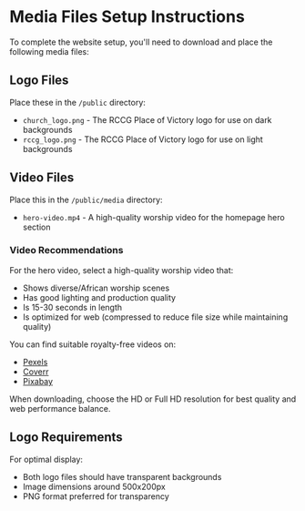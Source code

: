 # Media Files Setup Instructions

To complete the website setup, you'll need to download and place the following media files:

## Logo Files
Place these in the `/public` directory:
- `church_logo.png` - The RCCG Place of Victory logo for use on dark backgrounds
- `rccg_logo.png` - The RCCG Place of Victory logo for use on light backgrounds

## Video Files
Place this in the `/public/media` directory:
- `hero-video.mp4` - A high-quality worship video for the homepage hero section

### Video Recommendations

For the hero video, select a high-quality worship video that:
- Shows diverse/African worship scenes
- Has good lighting and production quality
- Is 15-30 seconds in length
- Is optimized for web (compressed to reduce file size while maintaining quality)

You can find suitable royalty-free videos on:
- [Pexels](https://www.pexels.com/search/videos/african%20worship/)
- [Coverr](https://coverr.co/)
- [Pixabay](https://pixabay.com/videos/)

When downloading, choose the HD or Full HD resolution for best quality and web performance balance.

## Logo Requirements
For optimal display:
- Both logo files should have transparent backgrounds
- Image dimensions around 500x200px
- PNG format preferred for transparency 